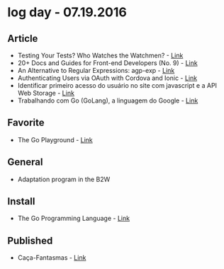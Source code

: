 # log day - 07.19.2016

## Article

- Testing Your Tests? Who Watches the Watchmen? - [Link](https://www.sitepoint.com/testing-your-tests-who-watches-the-watchmen/)
- 20+ Docs and Guides for Front-end Developers (No. 9) - [Link](https://www.sitepoint.com/20-docs-guides-front-end-developers-9/)
- An Alternative to Regular Expressions: agp-exp - [Link](https://www.sitepoint.com/alternative-to-regular-expressions/)
- Authenticating Users via OAuth with Cordova and Ionic - [Link](https://www.sitepoint.com/authenticating-users-via-oauth-with-cordova-and-ionic/)
- Identificar primeiro acesso do usuário no site com javascript e a API Web Storage - [Link](http://www2.codigosecafe.com/site/identificar-primeiro-acesso-do-usuario-no-site-com-javascript-e-a-api-web-storage-dicas-de-programacao/)
- Trabalhando com Go (GoLang), a linguagem do Google - [Link](http://imasters.com.br/linguagens/trabalhando-com-go-golang-a-linguagem-do-google/)


## Favorite

- The Go Playground - [Link](https://play.golang.org/)


## General

- Adaptation program in the B2W


## Install 

- The Go Programming Language - [Link](https://golang.org/dl/)


## Published

- Caça-Fantasmas - [Link](http://imhomovies.com.br/opinions/em-cartaz/ghostbusters-2016/)
